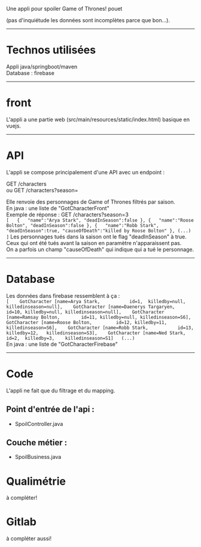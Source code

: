 Une appli pour spoiler Game of Thrones!
pouet

(pas d'inquiétude les données sont incomplètes parce que bon...).

------------------------------------
# Technos utilisées

Appli java/springboot/maven  
Database : firebase  


------------------------------------
# front

L'appli a une partie web (src/main/resources/static/index.html) basique en vuejs.


------------------------------------
# API


L'appli se compose principalement d'une API avec un endpoint :  

GET /characters  
ou
GET /characters?season=<seasonNumber>  

Elle renvoie des personnages de Game of Thrones filtrés par saison.  
En java : une liste de "GotCharacterFront"  
Exemple de réponse : GET /characters?season=3  
``
[  
   {  
      "name":"Arya Stark",
      "deadInSeason":false
   },
   {  
      "name":"Roose Bolton",
      "deadInSeason":false
   },
   {  
      "name":"Robb Stark",
      "deadInSeason":true,
      "causeOfDeath":"killed by Roose Bolton"
   },
   (...)
   ]
  ``
Les personnages tués dans la saison ont le flag "deadInSeason" à true.  
Ceux qui ont été tués avant la saison en paramètre n'apparaissent pas.  
On a parfois un champ "causeOfDeath" qui indique qui a tué le personnage.  
   

------------------------------------
# Database
   
Les données dans firebase ressemblent à ça :  
``
[	
	GotCharacter [name=Arya Stark,           id=1,  killedby=null, killedinseason=null],   
	GotCharacter [name=Daenerys Targaryen,   id=10, killedby=null, killedinseason=null],   
	GotCharacter [name=Ramsay Bolton,        id=11, killedby=null, killedinseason=S6],   
	GotCharacter [name=Roose Bolton,         id=12, killedby=11,   killedinseason=S6],   
	GotCharacter [name=Robb Stark,           id=13, killedby=12,   killedinseason=S3],   
	GotCharacter [name=Ned Stark,            id=2,  killedby=3,    killedinseason=S1]  
(...)
``  
En java : une liste de "GotCharacterFirebase"

   
------------------------------------
# Code

L'appli ne fait que du filtrage et du mapping.

## Point d'entrée de l'api :   
* SpoilController.java  

## Couche métier :   
* SpoilBusiness.java  


# Qualimétrie
à compléter!

# Gitlab
à compléter aussi!

   
   
   
